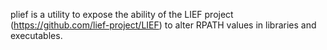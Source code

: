 plief is a utility to expose the ability of the LIEF project (https://github.com/lief-project/LIEF)
to alter RPATH values in libraries and executables.

